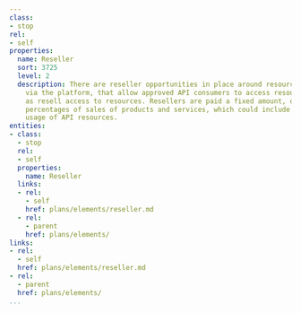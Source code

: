```yaml
---
class:
- stop
rel:
- self
properties:
  name: Reseller
  sort: 3725
  level: 2
  description: There are reseller opportunities in place around resources available
    via the platform, that allow approved API consumers to access resources, as well
    as resell access to resources. Resellers are paid a fixed amount, or possibly
    percentages of sales of products and services, which could include accessing and
    usage of API resources.
entities:
- class:
  - stop
  rel:
  - self
  properties:
    name: Reseller
  links:
  - rel:
    - self
    href: plans/elements/reseller.md
  - rel:
    - parent
    href: plans/elements/
links:
- rel:
  - self
  href: plans/elements/reseller.md
- rel:
  - parent
  href: plans/elements/
...
```


